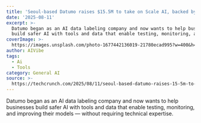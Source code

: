```yaml
---
title: 'Seoul-based Datumo raises $15.5M to take on Scale AI, backed by Salesforce'
date: '2025-08-11'
excerpt: >-
  Datumo began as an AI data labeling company and now wants to help businesses
  build safer AI with tools and data that enable testing, monitoring, and i...
coverImage: >-
  https://images.unsplash.com/photo-1677442136019-21780ecad995?w=400&h=200&fit=crop&auto=format
author: AIVibe
tags:
  - Ai
  - Tools
category: General AI
source: >-
  https://techcrunch.com/2025/08/11/seoul-based-datumo-raises-15-5m-to-expand-llm-evaluation-challenging-scale-ai/
---
```

Datumo began as an AI data labeling company and now wants to help businesses build safer AI with tools and data that enable testing, monitoring, and improving their models — without requiring technical expertise. 
